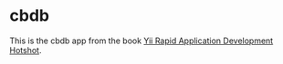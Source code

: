 # cbdb

This is the cbdb app from the book [Yii Rapid Application Development Hotshot](http://www.amazon.com/Yii-Rapid-Application-Development-Hotshot/dp/1849517509/).
